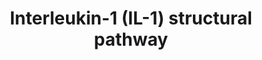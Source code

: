 ---
annotations:
- type: Pathway Ontology
  value: signaling pathway
- type: Pathway Ontology
  value: interleukin-1 signaling pathway
authors:
- Andra
- Mkutmon
- Zari
- Egonw
- MirellaKalafati
- Khanspers
- AlexanderPico
- Eweitz
description: IL-1 signaling pathway reconstructed by combining related pathways and
  information from the literature. This detailed map of IL-1 signaling presents the
  protein-protein interactions and the resulting cellular events. The colored nodes
  represent proteins having experimentally identified 3D structures and the white
  nodes are the proteins without 3D structures. The edges represent protein-protein
  interactions (straight/dashed arrows relate to available/unavailable 3D structures
  of proteins) or associations leading to cellular events such as cell cycle or gene
  expression (dashed arrows beginning with circular heads). doi:10.1371/journal.pcbi.1003470.g002  Pathway
  published in http://www.ploscompbiol.org/article/info%3Adoi%2F10.1371%2Fjournal.pcbi.1003470  Proteins
  on this pathway have targeted assays available via the [https://assays.cancer.gov/available_assays?wp_id=WP2637
  CPTAC Assay Portal].
last-edited: 2021-05-23
organisms:
- Homo sapiens
redirect_from:
- /index.php/Pathway:WP2637
- /instance/WP2637
schema-jsonld:
- '@context': https://schema.org/
  '@id': https://wikipathways.github.io/pathways/WP2637.html
  '@type': Dataset
  creator:
    '@type': Organization
    name: WikiPathways
  description: IL-1 signaling pathway reconstructed by combining related pathways
    and information from the literature. This detailed map of IL-1 signaling presents
    the protein-protein interactions and the resulting cellular events. The colored
    nodes represent proteins having experimentally identified 3D structures and the
    white nodes are the proteins without 3D structures. The edges represent protein-protein
    interactions (straight/dashed arrows relate to available/unavailable 3D structures
    of proteins) or associations leading to cellular events such as cell cycle or
    gene expression (dashed arrows beginning with circular heads). doi:10.1371/journal.pcbi.1003470.g002  Pathway
    published in http://www.ploscompbiol.org/article/info%3Adoi%2F10.1371%2Fjournal.pcbi.1003470  Proteins
    on this pathway have targeted assays available via the [https://assays.cancer.gov/available_assays?wp_id=WP2637
    CPTAC Assay Portal].
  keywords:
  - ''
  - ELK1
  - c-Myc
  - MKK4
  - eIF-4E
  - MYD88
  - NIK
  - ' etc'
  - IL1R1
  - IL1B
  - TAB2
  - CREB341
  - TRAF6
  - JNK3
  - B-defensin2
  - Cell
  - MEKK3
  - JNK2
  - HSP27
  - Histone H3
  - TPL2
  - MKK7
  - Modification
  - ' TAK1'
  - IKKalpha
  - IL1RAP
  - MEKK1
  - IRF7
  - MKK3
  - TAB3
  - MKK1
  - NF-kappaB p65
  - MKK2
  - MAPKp38alpha
  - IkapaBalpha
  - cyclinD1
  - IRAK4
  - MSK1
  - Mnk1
  - 'IL1,8,6, TNFa, '
  - TAB1
  - IKKgamma
  - etc.
  - TOLLIP
  - Translation
  - IRAK2
  - IL1A
  - NF-kappaB p50
  - IRAK1
  - MBP
  - c-Jun
  - ATF2
  - NF-kappaB p105
  - IkappaBbeta
  - c-Fos
  - ERK1
  - MKK6
  - JNK1
  - Cycle
  - IKKbeta
  - MAPKp38beta
  - IFNalpha/beta
  - IFNg, COX2, iNOS
  - ERK2
  - Mnk2
  - MAPKAPK2
  license: CC0
  name: Interleukin-1 (IL-1) structural pathway
seo: CreativeWork
title: Interleukin-1 (IL-1) structural pathway
wpid: WP2637
---